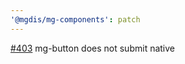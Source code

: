 ```yaml
---
'@mgdis/mg-components': patch
---
```


[#403](https://gitlab.mgdis.fr/core/core-ui/core-ui/-/issues/403) mg-button does not submit native <form>
